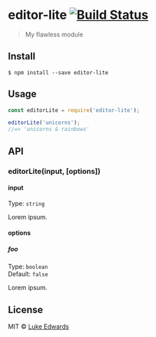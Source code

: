 # editor-lite [![Build Status](https://travis-ci.org/lukeed/editor-lite.svg?branch=master)](https://travis-ci.org/lukeed/editor-lite)

> My flawless module


## Install

```
$ npm install --save editor-lite
```


## Usage

```js
const editorLite = require('editor-lite');

editorLite('unicorns');
//=> 'unicorns & rainbows'
```


## API

### editorLite(input, [options])

#### input

Type: `string`

Lorem ipsum.

#### options

##### foo

Type: `boolean`<br>
Default: `false`

Lorem ipsum.


## License

MIT © [Luke Edwards](https://lukeed.com)

